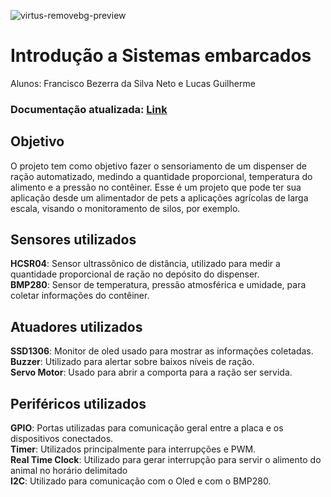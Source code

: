 ![virtus-removebg-preview](https://github.com/user-attachments/assets/87084fa5-825e-49a1-96c2-ad7c03441d86)  
# Introdução a Sistemas embarcados  
Alunos: Francisco Bezerra da Silva Neto e Lucas Guilherme

### Documentação atualizada: [Link](https://docs.google.com/document/d/188odcYslumCye3yU5cTpZPQmUy0g13xBBZa_eQfxoBc/edit?usp=sharing)

## Objetivo
O projeto tem como objetivo fazer o sensoriamento de um dispenser de ração automatizado, medindo  a quantidade proporcional, temperatura do alimento e a pressão no contêiner. Esse é um projeto que pode ter sua aplicação desde um alimentador de pets a aplicações agrícolas de larga escala, visando o monitoramento de silos, por exemplo.

## Sensores utilizados
**HCSR04**: Sensor ultrassônico de distância, utilizado para medir a quantidade proporcional de ração no depósito do dispenser.  
**BMP280**: Sensor de temperatura, pressão atmosférica e umidade, para coletar informações do contêiner.    
  
## Atuadores utilizados
**SSD1306**: Monitor de oled usado para mostrar as informações coletadas.  
**Buzzer**: Utilizado para alertar sobre baixos níveis de ração.  
**Servo Motor**: Usado para abrir a comporta para a ração ser servida.  
  
## Periféricos utilizados  
**GPIO**: Portas utilizadas para comunicação geral entre a placa e os dispositivos conectados.  
**Timer**: Utilizados principalmente para interrupções e PWM.  
**Real Time Clock**: Utilizado para gerar interrupção para servir o alimento do animal no horário delimitado   
**I2C**: Utilizado para comunicação com o Oled e com o BMP280.  
